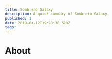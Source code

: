 ```yaml
---
title: Sombrero Galaxy
description: A quick summary of Sombrero Galaxy
published: 1
date: 2019-08-12T19:28:38.520Z
tags: 
---
```


# About
